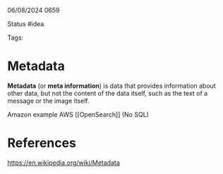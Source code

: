 06/08/2024 0659

Status #idea

Tags:

# Metadata

**Metadata** (or **meta information**) is data that provides information about other data, but not the content of the data itself, such as the text of a message or the image itself.

Amazon example 
AWS [[OpenSearch]] (No SQL)
# References

https://en.wikipedia.org/wiki/Metadata